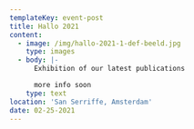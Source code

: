 ```yaml
---
templateKey: event-post
title: Hallo 2021
content:
  - image: /img/hallo-2021-1-def-beeld.jpg
    type: images
  - body: |-
      Exhibition of our latest publications 

      more info soon
    type: text
location: 'San Serriffe, Amsterdam'
date: 02-25-2021
---
```


